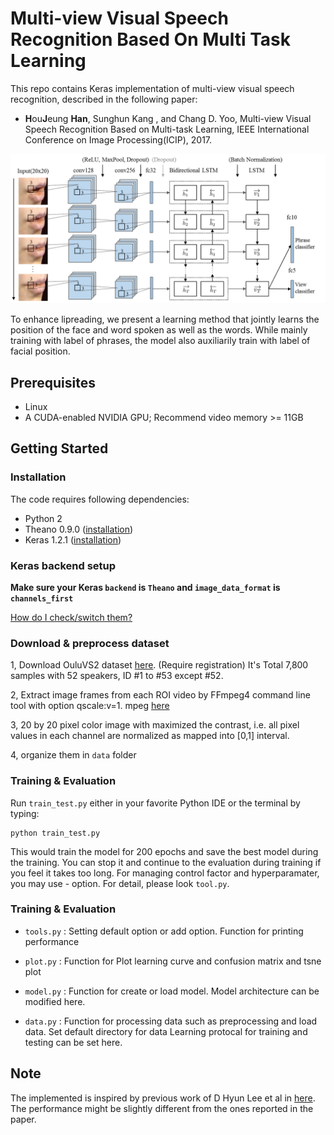 # Multi-view Visual Speech Recognition Based On Multi Task Learning

This repo contains Keras implementation of multi-view visual speech recognition, described in the following paper:

* **H**ou**J**eung **Han**, Sunghun Kang , and Chang D. Yoo, Multi-view Visual Speech Recognition
Based on Multi-task Learning, IEEE International Conference on Image Processing(ICIP), 2017.


![Net11](https://github.com/comc35/Multi-view_Lipreading/blob/master/img/net11.png)


To enhance lipreading, we present a learning method that jointly learns the position of the face and word spoken as well as the words. While mainly training with label of phrases, the model also auxiliarily train with label of facial position.



## Prerequisites
* Linux
* A CUDA-enabled NVIDIA GPU; Recommend video memory >= 11GB


## Getting Started

### Installation
The code requires following dependencies:
* Python 2 
* Theano 0.9.0 ([installation](http://deeplearning.net/software/theano/install_ubuntu.html))
* Keras 1.2.1  ([installation](https://keras.io/#installation))


### Keras backend setup

**Make sure your Keras `backend` is `Theano` and `image_data_format` is `channels_first`**

[How do I check/switch them?](https://keras.io/backend/)


### Download & preprocess dataset

1, Download OuluVS2 dataset [here](http://www.ee.oulu.fi/research/imag/OuluVS2/). (Require registration)
	It's Total 7,800 samples with 52 speakers, ID #1 to #53 except #52.

2, Extract image frames from each ROI video by FFmpeg4 command line tool with option qscale:v=1. mpeg [here](https://mpeg.org/about.html)

3, 20 by 20 pixel color image with maximized the contrast, i.e. all pixel values in each channel are normalized as mapped into [0,1] interval.

4, organize them in `data` folder


### Training & Evaluation

Run `train_test.py` either in your favorite Python IDE or the terminal by typing:

```shell
python train_test.py
```

This would train the model for 200 epochs and save the best model during the training. You can stop it and continue to the evaluation during training if you feel it takes too long. For managing control factor and hyperparamater, you may use - option. For detail, please look `tool.py`.

### Training & Evaluation

* `tools.py` : 
Setting default option or add option.
Function for printing performance

* `plot.py` :
Function for Plot learning curve and confusion matrix and tsne plot

* `model.py` : 
Function for create or load model.
Model architecture can be modified here.

* `data.py` :
Function for processing data such as preprocessing and load data.
Set default directory for data
Learning protocal for training and testing can be set here.


## Note
The implemented is inspired by previous work of D Hyun Lee et al in [here](http://www.ee.oulu.fi/research/imag/OuluVS2/ACCVW.html). The performance might be slightly different from the ones reported in the paper.
